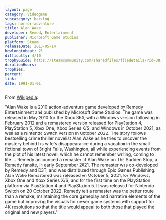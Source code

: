 ```yaml
---
layout: page
category: videogame
subcategory: backlog
tags: horror-adventure
title: Alan Wake
developer: Remedy Entertainment
publisher: Microsoft Game Studios
platform: Steam
releaseDate: 2010-05-14
howlongtobeat: 25
difficulty: 4/10
trophyGuide: https://steamcommunity.com/sharedfiles/filedetails/?id=381121751
durationHours:
trophies:
percent:
link:
date: 1991-01-01
---
```


From [Wikipedia](https://en.wikipedia.org/wiki/Alan_Wake):

"Alan Wake is a 2010 action-adventure game developed by Remedy Entertainment and published by Microsoft Game Studios. The game was released in May 2010 for the Xbox 360, with a Windows version following in February 2012 and a remastered version released for PlayStation 4, PlayStation 5, Xbox One, Xbox Series X/S, and Windows in October 2021, as well as a Nintendo Switch version in October 2022. The story follows bestselling crime thriller novelist Alan Wake as he tries to uncover the mystery behind his wife's disappearance during a vacation in the small fictional town of Bright Falls, Washington, all while experiencing events from the plot of his latest novel, which he cannot remember writing, coming to life ... Remedy announced a remaster of Alan Wake on The Sudden Stop, a Remedy fansite, in early September 2021. The remaster was co-developed by Remedy and D3T, and was distributed through Epic Games Publishing. Alan Wake Remastered was released on October 5, 2021, for Windows, Xbox One and Xbox Series X/S, and for the first time on the PlayStation platform via PlayStation 4 and PlayStation 5. It was released for Nintendo Switch on 20 October 2022. Remedy felt a remaster was the better route than a remake, maintaining the core gameplay and narrative elements of the game but improving the visuals for newer game systems with support for 4K resolutions so that the title would appeal to both those that played the original and new players."
